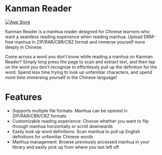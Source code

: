 # Kanman Reader

[![App Store](https://tools.applemediaservices.com/api/badges/download-on-the-app-store/black/en-us?size=250x83&amp;releaseDate=1725494400)](https://apps.apple.com/app/apple-store/id6670540237?pt=127104348&ct=Github&mt=8)

Kanman Reader is a manhua reader designed for Chinese learners who want a seamless reading experience when reading manhua. Upload DRM-free manhua in ZIP/RAR/CBR/CBZ format and immerse yourself more deeply in Chinese.

Come across a word you don’t know while reading a manhua on Kanman Reader? Simply long press the page to scan and extract text, and then tap on the word you don’t recognize to effortlessly pull up the definition for the word. Spend less time trying to look up unfamiliar characters, and spend more time immersing yourself in the Chinese language!

# Features
- Supports multiple file formats: Manhua can be opened in ZIP/RAR/CBR/CBZ formats
- Customizable reading experience: Choose whether you want to flip through manhua horizontally or scroll downwards
- Easily look up word definitions: Scan manhua to pull up English definitions for unfamiliar Chinese words
- Manhua management: Browse previously accessed manhua in your library and easily pick up from where you last left off
